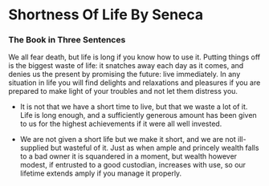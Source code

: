 # Shortness Of Life By Seneca

### The Book in Three Sentences
We all fear death, but life is long if you know how to use it. Putting things off is the biggest waste of life: it snatches away each day as it comes, and denies us the present by promising the future: live immediately. In any situation in life you will find delights and relaxations and pleasures if you are prepared to make light of your troubles and not let them distress you.

- It is not that we have a short time to live, but that we waste a lot of it. Life is long enough, and a sufficiently generous amount has been given to us for the highest achievements if it were all well invested.

- We are not given a short life but we make it short, and we are not ill-supplied but wasteful of it. Just as when ample and princely wealth falls to a bad owner it is squandered in a moment, but wealth however modest, if entrusted to a good custodian, increases with use, so our lifetime extends amply if you manage it properly.
